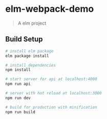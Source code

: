 # elm-webpack-demo

> A elm project

## Build Setup

``` bash
# install elm package
elm package install
```

``` bash
# install dependencies
npm install

# start server for api at localhost:4000
npm run api

# server with hot reload at localhost:3000
npm run dev

# build for production with minification
npm run build

```
